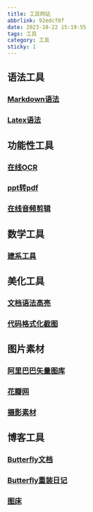 ```yaml
---
title: 工具网站
abbrlink: 92edcf8f
date: 2023-10-22 15:19:55
tags: 工具
category: 工具
sticky: 1
---
```


## 语法工具
### [Markdown语法](https://wuwufq.blog.csdn.net/article/details/127898890?spm=1001.2101.3001.6661.1&utm_medium=distribute.pc_relevant_t0.none-task-blog-2%7Edefault%7ECTRLIST%7ERate-1-127898890-blog-124603661.pc_relevant_3mothn_strategy_and_data_recovery&depth_1-utm_source=distribute.pc_relevant_t0.none-task-blog-2%7Edefault%7ECTRLIST%7ERate-1-127898890-blog-124603661.pc_relevant_3mothn_strategy_and_data_recovery&utm_relevant_index=1)
### [Latex语法](https://www.luogu.com.cn/blog/IowaBattleship/latex-gong-shi-tai-quan)

## 功能性工具
### [在线OCR](https://uutool.cn/ocr/)
### [ppt转pdf](https://tools.pdf24.org/zh/ppt-to-pdf#s=1697960230853)
### [在线音频剪辑](https://100audio.com/sound/100audio_editor/)

## 数学工具
### [建系工具](https://www.desmos.com/calculator?lang=zh-CN)

## 美化工具
### [文档语法高亮](http://word.wd1x.com/)
### [代码格式化截图](https://www.wetools.com/code-snapshot)

## 图片素材
### [阿里巴巴矢量图库](https://www.iconfont.cn/)
### [花瓣网](https://huaban.com/materials)
### [摄影素材](https://unsplash.com/)

## 博客工具
### [Butterfly文档](https://butterfly.js.org/)
### [Butterfly重装日记](https://blog.anheyu.com/posts/sdxhu.html)
### [图床](https://smms.app/)